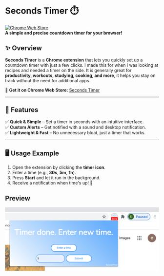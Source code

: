 # **Seconds Timer ⏱️**  

[![Chrome Web Store](https://img.shields.io/chrome-web-store/users/kehfggmidepjjoeefonlodjldheenihe?label=Users&logo=googlechrome&color=brightgreen)](https://chromewebstore.google.com/detail/secondstimer/kehfggmidepjjoeefonlodjldheenihe)  
**A simple and precise countdown timer for your browser!**  

## ✨ **Overview**  
**Seconds Timer** is a **Chrome extension** that lets you quickly set up a countdown timer with just a few clicks. I made this for when I was looking at recipes and needed a timer on the side. It is generally great for **productivity, workouts, studying, cooking, and more**, it helps you stay on track without the need for additional apps.  

🔗 **Get it on Chrome Web Store:** [Seconds Timer](https://chromewebstore.google.com/detail/secondstimer/kehfggmidepjjoeefonlodjldheenihe)  

---

## 🚀 **Features**  
✅ **Quick & Simple** – Set a timer in seconds with an intuitive interface.  
✅ **Custom Alerts** – Get notified with a sound and desktop notification.  
✅ **Lightweight & Fast** – No unnecessary bloat, just a timer that works.  

---

## 🖥️ **Usage Example**  
1. Open the extension by clicking the **timer icon**.  
2. Enter a time (e.g., **30s**, **5m**, **1h**).  
3. Press **Start** and let it run in the background.  
4. Receive a notification when time's up! 🎉  

## Preview
![screenshot](images/demo_6.png)

